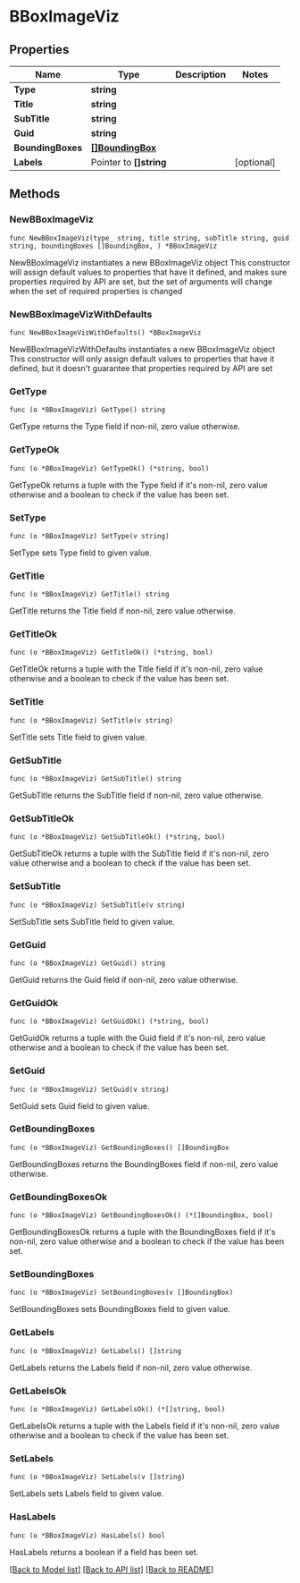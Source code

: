 # BBoxImageViz

## Properties

Name | Type | Description | Notes
------------ | ------------- | ------------- | -------------
**Type** | **string** |  | 
**Title** | **string** |  | 
**SubTitle** | **string** |  | 
**Guid** | **string** |  | 
**BoundingBoxes** | [**[]BoundingBox**](BoundingBox.md) |  | 
**Labels** | Pointer to **[]string** |  | [optional] 

## Methods

### NewBBoxImageViz

`func NewBBoxImageViz(type_ string, title string, subTitle string, guid string, boundingBoxes []BoundingBox, ) *BBoxImageViz`

NewBBoxImageViz instantiates a new BBoxImageViz object
This constructor will assign default values to properties that have it defined,
and makes sure properties required by API are set, but the set of arguments
will change when the set of required properties is changed

### NewBBoxImageVizWithDefaults

`func NewBBoxImageVizWithDefaults() *BBoxImageViz`

NewBBoxImageVizWithDefaults instantiates a new BBoxImageViz object
This constructor will only assign default values to properties that have it defined,
but it doesn't guarantee that properties required by API are set

### GetType

`func (o *BBoxImageViz) GetType() string`

GetType returns the Type field if non-nil, zero value otherwise.

### GetTypeOk

`func (o *BBoxImageViz) GetTypeOk() (*string, bool)`

GetTypeOk returns a tuple with the Type field if it's non-nil, zero value otherwise
and a boolean to check if the value has been set.

### SetType

`func (o *BBoxImageViz) SetType(v string)`

SetType sets Type field to given value.


### GetTitle

`func (o *BBoxImageViz) GetTitle() string`

GetTitle returns the Title field if non-nil, zero value otherwise.

### GetTitleOk

`func (o *BBoxImageViz) GetTitleOk() (*string, bool)`

GetTitleOk returns a tuple with the Title field if it's non-nil, zero value otherwise
and a boolean to check if the value has been set.

### SetTitle

`func (o *BBoxImageViz) SetTitle(v string)`

SetTitle sets Title field to given value.


### GetSubTitle

`func (o *BBoxImageViz) GetSubTitle() string`

GetSubTitle returns the SubTitle field if non-nil, zero value otherwise.

### GetSubTitleOk

`func (o *BBoxImageViz) GetSubTitleOk() (*string, bool)`

GetSubTitleOk returns a tuple with the SubTitle field if it's non-nil, zero value otherwise
and a boolean to check if the value has been set.

### SetSubTitle

`func (o *BBoxImageViz) SetSubTitle(v string)`

SetSubTitle sets SubTitle field to given value.


### GetGuid

`func (o *BBoxImageViz) GetGuid() string`

GetGuid returns the Guid field if non-nil, zero value otherwise.

### GetGuidOk

`func (o *BBoxImageViz) GetGuidOk() (*string, bool)`

GetGuidOk returns a tuple with the Guid field if it's non-nil, zero value otherwise
and a boolean to check if the value has been set.

### SetGuid

`func (o *BBoxImageViz) SetGuid(v string)`

SetGuid sets Guid field to given value.


### GetBoundingBoxes

`func (o *BBoxImageViz) GetBoundingBoxes() []BoundingBox`

GetBoundingBoxes returns the BoundingBoxes field if non-nil, zero value otherwise.

### GetBoundingBoxesOk

`func (o *BBoxImageViz) GetBoundingBoxesOk() (*[]BoundingBox, bool)`

GetBoundingBoxesOk returns a tuple with the BoundingBoxes field if it's non-nil, zero value otherwise
and a boolean to check if the value has been set.

### SetBoundingBoxes

`func (o *BBoxImageViz) SetBoundingBoxes(v []BoundingBox)`

SetBoundingBoxes sets BoundingBoxes field to given value.


### GetLabels

`func (o *BBoxImageViz) GetLabels() []string`

GetLabels returns the Labels field if non-nil, zero value otherwise.

### GetLabelsOk

`func (o *BBoxImageViz) GetLabelsOk() (*[]string, bool)`

GetLabelsOk returns a tuple with the Labels field if it's non-nil, zero value otherwise
and a boolean to check if the value has been set.

### SetLabels

`func (o *BBoxImageViz) SetLabels(v []string)`

SetLabels sets Labels field to given value.

### HasLabels

`func (o *BBoxImageViz) HasLabels() bool`

HasLabels returns a boolean if a field has been set.


[[Back to Model list]](../README.md#documentation-for-models) [[Back to API list]](../README.md#documentation-for-api-endpoints) [[Back to README]](../README.md)



